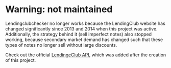 # Warning: not maintained

Lendingclubchecker no longer works because the LendingClub website has
changed significantly since 2013 and 2014 when this project was active.
Additionally, the strategy behind it (sell imperfect notes) also stopped
working, because secondary market demand has changed such that these types
of notes no longer sell without large discounts.

Check out the official [LendingcClub API], which was added after the creation
of this project.

[LendingcClub API]: https://www.lendingclub.com/developers/api-overview
